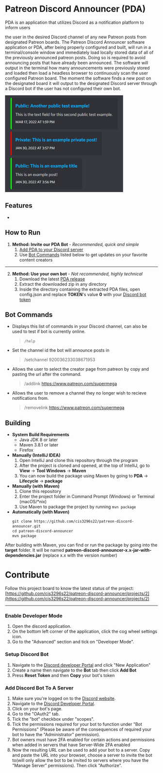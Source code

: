 # Patreon Discord Announcer (PDA)
PDA is an application that utilizes Discord as a notification platform to inform users

the user in the desired Discord channel of any new Patreon posts from designated Patreon boards. The Patreon Discord Announcer software application or PDA, after being properly configured and built, will run in a terminal/console window and immediately load locally stored data of all of the previously announced patreon posts. Doing so is required to avoid announcing posts that have already been announced. The software will output in the terminal how many announcements were previously stored and loaded then load a headless browser to continuously scan the user configured Patreon board. The moment the software finds a new post on the designated board it will output to the designated Discord server through a Discord bot if the user has not configured their own bot.

![This is a screenshot.](pda_pic.png)

## Features
* 

## How to Run
1. **Method: Invite our PDA Bot** - *Recommended, quick and simple*
    1) [Add PDA to your Discord server](https://discord.com/api/oauth2/authorize?client_id=937463083876614216&permissions=8&scope=bot)
    2) Use [Bot Commands](#bot-commands) listed below to get updates on your favorite content creators
------------------------
2. **Method: Use your own bot** - *Not recommended, highly technical*
    1) Download the latest [PDA release](https://github.com/cis3296s22/patreon-discord-announcer/releases)
    2) Extract the downloaded zip in any directory
    3) Inside the directory containing the extracted PDA files, open config.json and replace **TOKEN**'s value **0** with your [Discord bot token](asd)


<!-- 5) If wish to apply the PDA to your own bot and don't have one, follow the instructions in the [Setup Discord Bot](#setup-discord-bot) section.
6) If your personal discord bot has not been added to the server where you want to use the PDA, follow the instructions in the [Add Discord Bot To A Server](#add-discord-bot-to-a-server) section.
7) If you do not have the developer mode on discord enabled, follow the instructions in the [Enable Developer Mode](#enable-developer-mode) section.
8) Right click the channel where you want the bot to initially send messages, at the bottom of the pop-up, click "Copy ID".
9) Inside of the config.json file, paste your discord bot's token value into the "TOKEN" variable(if you do not have this follow the instructions in the "Setup Discord Bot" section).
10) Inside of the config.json file, paste your discord channel ID into the "Channel" variable.
11) Open a terminal/console and navigate to the directory where the PDA binary is stored.
12) Run `java -jar patreon-discord-announcer-x.x-jar-with-dependencies.jar` in the terminal to run PDA.  **Ensure x.x is changed to the appropriate version number**
13) The console shall then display all posts on the page shown, close the Google Chrome instance, then terminate peacefully. -->

## Bot Commands
* Displays this list of commands in your Discord channel, can also be used to test if bot is currently online.  
  > `/help`
* Set the channel id the bot will announce posts in
  > /setchannel 920036233038671953
* Allows the user to select the creator page from patreon by copy and pasting the url after the command.  
  > /addlink https://www.patreon.com/supermega
* Allows the user to remove a channel they no longer wish to recieve notifications from.  
  > /removelink https://www.patreon.com/supermega

## Building
- **System Build Requirements**
    - Java JDK 8 or later
    - Maven 3.8.1 or later
    - Firefox
- **Manually (IntelliJ IDEA)**
    1) Open IntelliJ and clone this repository through the program
    2) After the project is cloned and opened, at the top of IntelliJ, go to **View** -> **Tool Windows** -> **Maven**
    3) You can now build the package using Maven by going to **PDA** -> **Lifecycle** -> **package**
- **Manually (with Maven)**
    1) Clone this repository
    2) Enter the project folder in Command Prompt (Windows) or Terminal (macOS/\*nix)
    3) Use Maven to package the project by running `mvn package`
- **Automatically (with Maven)**
    ```
    git clone https://github.com/cis3296s22/patreon-discord-announcer.git
    cd patreon-discord-announcer
    mvn package
    ```

After building with Maven, you can find or run the package by going into the **target** folder.  It will be named **patreon-discord-announcer-x.x-jar-with-dependencies.jar** (replace x.x with the version number)

# Contribute
Follow this project board to know the latest status of the project: [https://github.com/cis3296s22/patreon-discord-announcer/projects/2](https://github.com/cis3296s22/patreon-discord-announcer/projects/2)

------------------------------------------------------------

### Enable Developer Mode
1) Open the discord application.
2) On the bottom left corner of the application, click the cog wheel settings icon.
3) Go to the "Advanced" section and tick on "Developer Mode".

### Setup Discord Bot
1) Navigate to the [Discord developer Portal](https://discord.com/developers/applications) and click "New Application"
2) Create a name then navigate to the **Bot** tab then click **Add Bot**
3) Press **Reset Token** and then **Copy** your bot's token

### Add Discord Bot To A Server
1) Make sure you're logged on to the [Discord website](https://discord.com/).
2) Navigate to the [Discord Developer Portal](https://discord.com/developers/applications).
3) Click on your bot's page.
4) Go to the "OAuth2" tab.
5) Tick the "bot" checkbox under "scopes".
6) Tick the permissions required for your bot to function under "Bot Permissions" (Please be aware of the consequences of required your bot to have the "Administrator" permission).
7) Bot owners must have 2FA enabled for certain actions and permissions when added in servers that have Server-Wide 2FA enabled
8) Now the resulting URL can be used to add your bot to a server. Copy and paste the URL into your browser, choose a server to invite the bot to(will only allow the bot to be invited to servers where you have the "Manage Server" permissions). Then click "Authorize".
